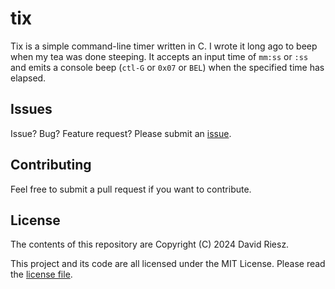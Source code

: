 # tix

Tix is a simple command-line timer written in C.  I wrote it long ago to beep when my tea was done steeping.
It accepts an input time of ``mm:ss`` or ``:ss`` and emits a console beep (``ctl-G`` or ``0x07`` or ``BEL``)
when the specified time has elapsed.

## Issues

Issue?  Bug?  Feature request?  Please submit an [issue](https://github.com/daveriesz/tix/issues).

## Contributing

Feel free to submit a pull request if you want to contribute.

## License

The contents of this repository are Copyright (C) 2024 David Riesz.

This project and its code are all licensed under the MIT License.
Please read the [license file](LICENSE).
